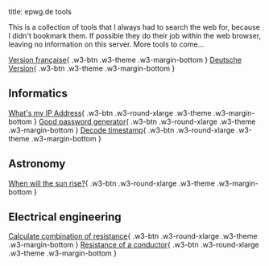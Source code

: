 title: epwg.de tools

This is a collection of tools that I always had to search the web for, because I didn't bookmark them.
If possible they do their job within the web browser, leaving no information on this server.
More tools to come...

[Version française](fr/){ .w3-btn .w3-theme .w3-margin-bottom }
[Deutsche Version](de/){ .w3-btn .w3-theme .w3-margin-bottom }

## Informatics

[What's my IP Address](ip/){ .w3-btn .w3-round-xlarge .w3-theme .w3-margin-bottom }
[Good password generator](dice/){ .w3-btn .w3-round-xlarge .w3-theme .w3-margin-bottom }
[Decode timestamp](ts/){ .w3-btn .w3-round-xlarge .w3-theme .w3-margin-bottom }

## Astronomy

[When will the sun rise?](sun/){ .w3-btn .w3-round-xlarge .w3-theme .w3-margin-bottom }

## Electrical engineering

[Calculate combination of resistance](resist/){ .w3-btn .w3-round-xlarge .w3-theme .w3-margin-bottom }
[Resistance of a conductor](wire/){ .w3-btn .w3-round-xlarge .w3-theme .w3-margin-bottom }
